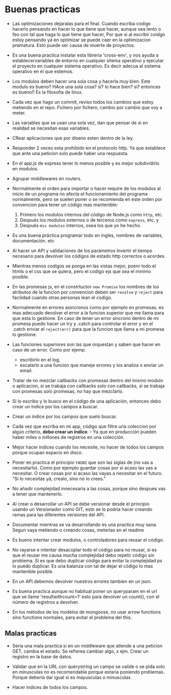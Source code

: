 # Buenas practicas

- Las optimizaciones dejaralas para el final. Cuando escriba codigo hacerlo pensando en hacer lo que tiene que hacer, aunque sea lento o feo con tal que haga lo que tiene que hacer, Por que si al escribir coidgo estoy pensando ya en optimizar se puede caer en la optimizacion prematura. Esto puede ser causa de muerte de proyectos.

- Es una buena practica instalar esta libreria 'cross-env', y nos ayuda a establecervariables de entorno en cualquier sitema operativo y  ejecutar el proyecto en cualquier sistema operativo. Es decir adecua al sistema operativo en el que estemos.
  
- Los modulos deben hacer una sola cosa y hacerla muy bien. Este modulo es bueno? HAce una sola cosa? si? lo hace bien? si? entonces es bueno!! Es la filosofia de linux.

- Cada vez que hago un commit, reviso todos los cambios que estoy metiendo en el repo. Fichero por fichero, cambio por cambio que voy a meter.

- Las variables que se usan una sola vez, dan que pensar de si en realidad se necesitan esas variables.
- CRear aplicaciones que por diseno esten dentro de la ley.
- Responder 2 veces esta prohibido en el protocolo http. Ya que establece que ante una peticion solo puede haber una respuesta.

- En el app.js de express tener lo menos posible y es mejor subdividirlo en modulos.

- Agrupar middlewares en routers.

- Normalmente el orden para importar o hacer require de los modulos al inicio de un programa no afecta el funcionamiento del programa normalmente, pero se suelen poner o se recomienda en este orden por convencion para tener un código mas mantenible:
    1. Primero los modulos internos del código de Node.js como `http`, etc. 
    2. Después los modulos externos o de terceros como `express`, etc. y 
    3. Después `mis modulos` internos, osea los que yo he hecho.

- Es una buena práctica programar todo en ingles, nombres de variables, documentación. etc

- Al hacer un API y validaciones de los parámetros Invertir el tiempo necesario para devolver los códigos de estado http correctos o acordes.

- Mientras menos codigos se ponga en las vistas mejor, poenr todo el htmls o el css que se quiera, pero el codigo ejs que sea el minimo posible.

- En las promesas js, en el constrtuctor `new Promise` los nombres de los atributos de la funcion por convencion deben ser `resolve` y `reject` para facilidad cuando otras personas lean el codigo.

- Normalmente en errores asincronos como por ejemplo en promesas, es mas adecuado devolver el error a la funcion superior que me llama para que esta lo gestione. En caso de tener un error sincrono dentro de mi promesa puedo hacer un try y .catch para  controlar el error y en el .catch enviar el `reject(err)` para que la funcion que llama a mi promesa lo gestione. 

- Las funciones superiores son las que orquestan y saben que hacer en caso de un error. Como por ejemp. 
  - escribirlo en el log, 
  - escalarlo a una funcion que maneje errores y los analiza o enviar un email.


- Tratar de no mezclar callbacks con promesas dentro del mismo modulo o aplicacion, si se trabaja con callbacks solo con callbacks, si se trabaja con promesas solo promesas, no hay que mezclarlo.

- Si lo escribo y lo busco en el código de una aplicación, entonces debo crear un índice por los campos a buscar.
- Crear un indice por los campos que suelo buscar.
- Cada vez que escriba en mi app, código que filtre una coleccion por algún criterio, **debo crear un índice**. - Ya que en producción pueden haber miles o millones de registros en una colección.
- Mejor hacer indices cuando los necesite, no hacer de todos los campos porque ocupan espacio en disco.

- Poner en practica el principio `YAGNI` que son las siglas de (no vas a necesitarlo). Como por ejemplo guardar cosas por si acaso las vas a necesitar. O crear cosas por si acaso las vayas a necesitar en el futuro. "Si lo necesitas yá, crealo, sino nó lo crees."

- No añadir complejidad innecesaria a las cosas, porque sino despues vas a tener que mantenerlo.

- Al crear o desarrollar un API se debe versionar desde el principio usando un Versionador como GIT, esto se lo podria hacer creando ramas para las diferentes versiones del API.

- Documentar mientras se va desarrollando es una practica muy sana. Segun vaya metiendo o creando cosas, meterlas en el readme

- Es bueno intentar crear modulos, o controladores para reusar el código.
  
- No rayarse e intentar desacoplar todo el código para no reusar, si es que el reusar me causa mucha complejidad debo repetir código sin problema. Si es que debo duplicar código para evitar la complejidad ps lo puedo duplicar. Es una balanza con tal de dejar el código lo mas mantenible posible.

- En un API debemos devolver nuestros errores tambien en un json.
- Es buena practica aunque no habitual poner un queryparam en el url que se llame  'resultwithcount=1' esto para devolver un count(), con el número de registros a devolver.
- En los métodos de los modelos de mongoose, no usar arrow functions sino functions normales, para evitar el problema del this.

## Malas practicas

- Seria una mala practica si en un middleware que atiende a una peticion GET, cambia el estado. Se refierea cambiar algo, x ejm. Crear un registro en la base de datos.

- Validar que en la URL con querystring un campo se valide o se pida solo en minusculas no es recomendable porque estaria poniendo problemas. Porque debería dar igual si es mayusculas o minusculas.

- Hacer indices de todos los campos.